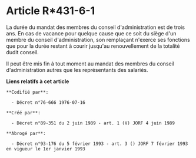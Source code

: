 # Article R*431-6-1

La durée du mandat des membres du conseil d'administration est de trois ans. En cas de vacance pour quelque cause que ce soit
du siège d'un membre du conseil d'administration, son remplaçant n'exerce ses fonctions que pour la durée restant à courir
jusqu'au renouvellement de la totalité dudit conseil.

Il peut être mis fin à tout moment au mandat des membres du conseil d'administration autres que les représentants des
salariés.

**Liens relatifs à cet article**

	**Codifié par**:

	  - Décret n°76-666 1976-07-16

	**Créé par**:

	  - Décret n°89-351 du 2 juin 1989 - art. 1 (V) JORF 4 juin 1989

	**Abrogé par**:

	  - Décret n°93-176 du 5 février 1993 - art. 3 () JORF 7 février 1993 en vigueur le 1er janvier 1993
